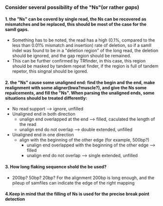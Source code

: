 ###  Consider several possibility of the "Ns"(or rather *gaps*)
#### 1. the "Ns" can be coverd by single read, the Ns can be recovered as mismatches and be replaced, this should be most of the case for the samll gaps.
- Something has to be noted, the read has a high (0.1%, compared to the less than 0.01% mismatch and insertion) rate of deletion, so if a samll indel was found to be in a "deletion region" of the long read, the deletion should be ignored, and the gap region should be remained.
- This can be further confirmed by TRfinder, in this case, this region should be masked by tandem repeat finder, if the region is full of tandem repetor, this singnal should be igored.

#### 2. the "Ns" cause some **unaligned end**: find the begin and the end, make realignment with some aligner(bwa?muscle?), and give the Ns some repalcements, and fill the "Ns". When parsing the unaligned ends, some situations should be treated differently:
- No read support --> ignore, unfilled
- Unaligned end in both direction
  - unalign end overlapped at the end --> filled, caculated the length of the read
  - unalign end do not overlap --> double extended, unfilled
- Unaligned end in one direction
  - align with the beginning of the other edge (for example, 500bp?)
    - unalign end overlapped with the beginning of the other edge --> filled
    - unalign end do not overlap --> single extended, unfilled

#### 3. How long flaking sequence shold the be used?
- 200bp? 50bp? 20bp? For the alignment 200bp is long enough, and the pileup of samfiles can indicate the edge of the right mapping

#### 4.Keep in mind that the filling of Ns is used for the precise break point detection

